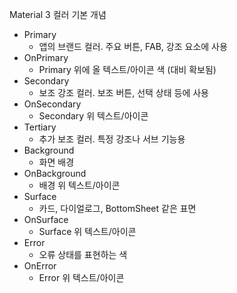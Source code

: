 Material 3 컬러 기본 개념

- Primary	
  - 앱의 브랜드 컬러. 주요 버튼, FAB, 강조 요소에 사용
- OnPrimary	
  - Primary 위에 올 텍스트/아이콘 색 (대비 확보됨)
- Secondary	
  - 보조 강조 컬러. 보조 버튼, 선택 상태 등에 사용
- OnSecondary	
  - Secondary 위 텍스트/아이콘
- Tertiary	
  - 추가 보조 컬러. 특정 강조나 서브 기능용
- Background	
  - 화면 배경
- OnBackground	
  - 배경 위 텍스트/아이콘
- Surface	
  - 카드, 다이얼로그, BottomSheet 같은 표면
- OnSurface	
  - Surface 위 텍스트/아이콘
- Error	
  - 오류 상태를 표현하는 색
- OnError	
  - Error 위 텍스트/아이콘